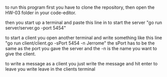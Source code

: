 to run this program first you have to clone the repository, then open the HW-03 folder in your code-editor.

then you start up a terminal and paste this line in to start the server "go run server/server.go -port 5454"

to start a client you open another terminal and write something like this line "go run client/client.go -sPort 5454 -n Jerrome"
the sPort has to be the same as the port you gave the server and the -n is the name you want to give the client. 

to write a message as a client you just write the message and hit enter
to leave you write leave in the clients terminal
